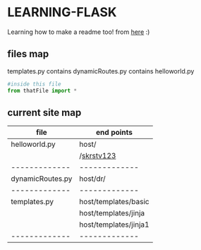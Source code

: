 # LEARNING-FLASK

Learning how to make a readme too! from [here](https://www.makeareadme.com/) :) 

## files map

templates.py contains dynamicRoutes.py contains helloworld.py 
```python
#inside this file 
from thatFile import *
```

## current site map 

| file  | end points |
| ------------- | ------------- |
| helloworld.py  | host/  |
|                | /[skrstv123](https://skrstv123.github.io)  |
| ------------- | ------------- |
| dynamicRoutes.py  | host/dr/<var>  |
| ------------- | ------------- |
| templates.py  | host/templates/basic  |
|               | host/templates/jinja  |
|               | host/templates/jinja1  |
| ------------- | ------------- |


